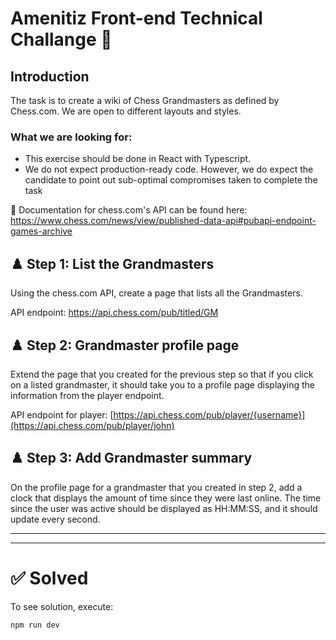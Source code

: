 # Amenitiz Front-end Technical Challange 🚀

## Introduction

The task is to create a wiki of Chess Grandmasters as defined by Chess.com. We are open to different layouts and styles.

### What we are looking for:
- This exercise should be done in React with Typescript.
- We do not expect production-ready code. However, we do expect the candidate to point out sub-optimal compromises taken to complete the task

📖 Documentation for chess.com's API can be found here: https://www.chess.com/news/view/published-data-api#pubapi-endpoint-games-archive

## ♟️ Step 1: List the Grandmasters

Using the chess.com API, create a page that lists all the Grandmasters.

API endpoint: https://api.chess.com/pub/titled/GM

## ♟️ Step 2: Grandmaster profile page

Extend the page that you created for the previous step so that if you click on a listed grandmaster, it should take you to a profile page displaying the information from the player endpoint.

API endpoint for player: [https://api.chess.com/pub/player/{username}](https://api.chess.com/pub/player/john)

## ♟️ Step 3: Add Grandmaster summary

On the profile page for a grandmaster that you created in step 2, add a clock that displays the amount of time since they were last online. The time since the user was active should be displayed as HH:MM:SS, and it should update every second.

---
---

# ✅ Solved

To see solution, execute:

```bash
npm run dev
```
